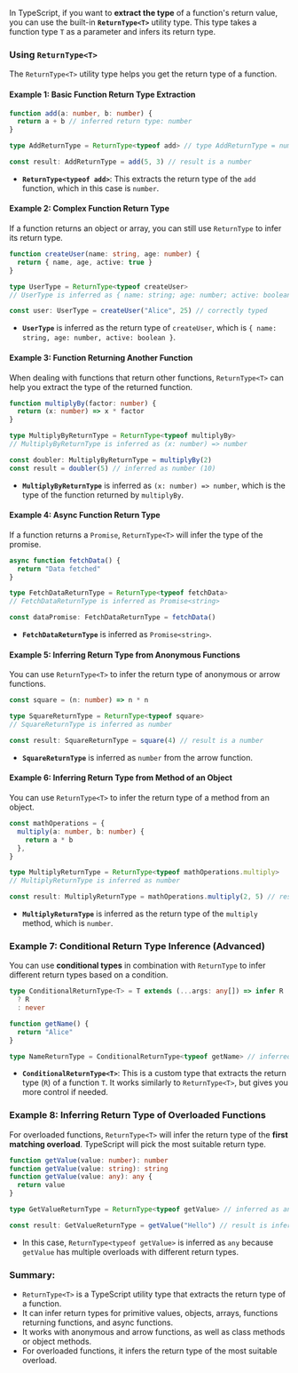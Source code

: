 In TypeScript, if you want to **extract the type** of a function's return value, you can use the built-in **`ReturnType<T>`** utility type. This type takes a function type `T` as a parameter and infers its return type.

### Using `ReturnType<T>`

The `ReturnType<T>` utility type helps you get the return type of a function.

#### Example 1: Basic Function Return Type Extraction

```typescript
function add(a: number, b: number) {
  return a + b // inferred return type: number
}

type AddReturnType = ReturnType<typeof add> // type AddReturnType = number

const result: AddReturnType = add(5, 3) // result is a number
```

- **`ReturnType<typeof add>`**: This extracts the return type of the `add` function, which in this case is `number`.

#### Example 2: Complex Function Return Type

If a function returns an object or array, you can still use `ReturnType` to infer its return type.

```typescript
function createUser(name: string, age: number) {
  return { name, age, active: true }
}

type UserType = ReturnType<typeof createUser>
// UserType is inferred as { name: string; age: number; active: boolean }

const user: UserType = createUser("Alice", 25) // correctly typed
```

- **`UserType`** is inferred as the return type of `createUser`, which is `{ name: string, age: number, active: boolean }`.

#### Example 3: Function Returning Another Function

When dealing with functions that return other functions, `ReturnType<T>` can help you extract the type of the returned function.

```typescript
function multiplyBy(factor: number) {
  return (x: number) => x * factor
}

type MultiplyByReturnType = ReturnType<typeof multiplyBy>
// MultiplyByReturnType is inferred as (x: number) => number

const doubler: MultiplyByReturnType = multiplyBy(2)
const result = doubler(5) // inferred as number (10)
```

- **`MultiplyByReturnType`** is inferred as `(x: number) => number`, which is the type of the function returned by `multiplyBy`.

#### Example 4: Async Function Return Type

If a function returns a `Promise`, `ReturnType<T>` will infer the type of the promise.

```typescript
async function fetchData() {
  return "Data fetched"
}

type FetchDataReturnType = ReturnType<typeof fetchData>
// FetchDataReturnType is inferred as Promise<string>

const dataPromise: FetchDataReturnType = fetchData()
```

- **`FetchDataReturnType`** is inferred as `Promise<string>`.

#### Example 5: Inferring Return Type from Anonymous Functions

You can use `ReturnType<T>` to infer the return type of anonymous or arrow functions.

```typescript
const square = (n: number) => n * n

type SquareReturnType = ReturnType<typeof square>
// SquareReturnType is inferred as number

const result: SquareReturnType = square(4) // result is a number
```

- **`SquareReturnType`** is inferred as `number` from the arrow function.

#### Example 6: Inferring Return Type from Method of an Object

You can use `ReturnType<T>` to infer the return type of a method from an object.

```typescript
const mathOperations = {
  multiply(a: number, b: number) {
    return a * b
  },
}

type MultiplyReturnType = ReturnType<typeof mathOperations.multiply>
// MultiplyReturnType is inferred as number

const result: MultiplyReturnType = mathOperations.multiply(2, 5) // result is a number
```

- **`MultiplyReturnType`** is inferred as the return type of the `multiply` method, which is `number`.

### Example 7: Conditional Return Type Inference (Advanced)

You can use **conditional types** in combination with `ReturnType` to infer different return types based on a condition.

```typescript
type ConditionalReturnType<T> = T extends (...args: any[]) => infer R
  ? R
  : never

function getName() {
  return "Alice"
}

type NameReturnType = ConditionalReturnType<typeof getName> // inferred as string
```

- **`ConditionalReturnType<T>`**: This is a custom type that extracts the return type (`R`) of a function `T`. It works similarly to `ReturnType<T>`, but gives you more control if needed.

### Example 8: Inferring Return Type of Overloaded Functions

For overloaded functions, `ReturnType<T>` will infer the return type of the **first matching overload**. TypeScript will pick the most suitable return type.

```typescript
function getValue(value: number): number
function getValue(value: string): string
function getValue(value: any): any {
  return value
}

type GetValueReturnType = ReturnType<typeof getValue> // inferred as any

const result: GetValueReturnType = getValue("Hello") // result is inferred as any
```

- In this case, `ReturnType<typeof getValue>` is inferred as `any` because `getValue` has multiple overloads with different return types.

### Summary:

- `ReturnType<T>` is a TypeScript utility type that extracts the return type of a function.
- It can infer return types for primitive values, objects, arrays, functions returning functions, and async functions.
- It works with anonymous and arrow functions, as well as class methods or object methods.
- For overloaded functions, it infers the return type of the most suitable overload.
